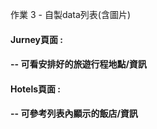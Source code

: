 作業 3 - 自製data列表(含圖片)
#### Jurney頁面 :
#### -- 可看安排好的旅遊行程地點/資訊

#### Hotels頁面 :
#### -- 可參考列表內顯示的飯店/資訊
